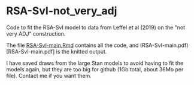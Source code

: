 # RSA-SvI-not_very_adj
Code to fit the RSA-SvI model to data from Leffel et al (2019) on the "not very ADJ" construction.

The file [RSA-SvI-main.Rmd](RSA-SvI-main.Rmd) contains all the code, and (RSA-SvI-main.pdf)[RSA-SvI-main.pdf] is the knitted output.

I have saved draws from the large Stan models to avoid having to fit the models again, but they are too big for github (1Gb total, about 36Mb per file). Contact me if you want them.
